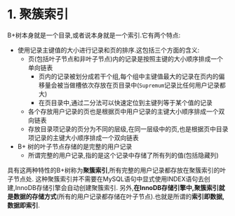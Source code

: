 # 1. 聚簇索引

B+树本身就是一个目录,或者说本身就是一个索引.它有两个特点:

- 使用记录主键值的大小进行记录和页的排序.这包括三个方面的含义:
    - 页(包括叶子节点和非叶子节点)内的记录是按照主键的大小顺序排成一个单向链表
        - 页内的记录被划分成若干个组,每个组中主键值最大的记录在页内的偏移量会被当做槽依次存放在页目录中(`Supremum`记录比任何用户记录都大)
        - 在页目录中,通过二分法可以快速定位到主键列等于某个值的记录
    - 各个存放用户记录的页也是根据页中用户记录的主键大小顺序排成一个双向链表
    - 存放目录项记录的页分为不同的层级,在同一层级中的页,也是根据页中目录项记录的主键大小顺序排成一个双向链表
- B+ 树的叶子节点存储的是完整的用户记录
    - 所谓完整的用户记录,指的是这个记录中存储了所有列的值(包括隐藏列)

具有这两种特性的B+树称为**聚簇索引**,所有完整的用户记录都存放在聚簇索引的叶子节点处.
这种聚簇索引并不需要在MySQL语句中显式使用INDEX语句去创建,InnoDB存储引擎会自动创建聚簇索引.
另外,**在InnoDB存储引擎中,聚簇索引就是数据的存储方式**(所有的用户记录都存储在叶子节点).也就是所谓的**索引即数据,数据即索引**.
